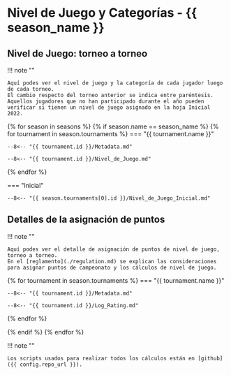 # Nivel de Juego y Categorías - {{ season_name }}

## Nivel de Juego: torneo a torneo

!!! note ""

    Aquí podes ver el nivel de juego y la categoría de cada jugador luego de cada torneo. 
    El cambio respecto del torneo anterior se indica entre paréntesis. 
    Aquellos jugadores que no han participado durante el año pueden verificar si tienen un nivel de juego asignado en la hoja Inicial 2022.

{% for season in seasons %}
 {% if season.name == season_name %}
  {% for tournament in season.tournaments %}
=== "{{ tournament.name }}"

    --8<-- "{{ tournament.id }}/Metadata.md"

    --8<-- "{{ tournament.id }}/Nivel_de_Juego.md"

  {% endfor %}

=== "Inicial"

    --8<-- "{{ season.tournaments[0].id }}/Nivel_de_Juego_Inicial.md"

## Detalles de la asignación de puntos

!!! note ""

    Aquí podes ver el detalle de asignación de puntos de nivel de juego, torneo a torneo. 
    En el [reglamento](./regulation.md) se explican las consideraciones para asignar puntos de campeonato y los cálculos de nivel de juego.

  {% for tournament in season.tournaments %}
=== "{{ tournament.name }}"

    --8<-- "{{ tournament.id }}/Metadata.md"

    --8<-- "{{ tournament.id }}/Log_Rating.md"

  {% endfor %}

 {% endif %}
{% endfor %}

!!! note ""

    Los scripts usados para realizar todos los cálculos están en [github]({{ config.repo_url }}).
